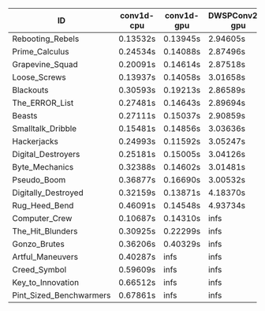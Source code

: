 |ID|conv1d-cpu|conv1d-gpu|DWSPConv2D-gpu|gemm-gpu|avg|
|-|-|-|-|-|-|
|Rebooting_Rebels|0.13532s|0.13945s|2.94605s|1.71021s|1.23276s|
|Prime_Calculus|0.24534s|0.14088s|2.87496s|1.69933s|1.24013s|
|Grapevine_Squad|0.20091s|0.14614s|2.87518s|1.74102s|1.24081s|
|Loose_Screws|0.13937s|0.14058s|3.01658s|1.79539s|1.27298s|
|Blackouts|0.30593s|0.19213s|2.86589s|1.75694s|1.28022s|
|The_ERROR_List|0.27481s|0.14643s|2.89694s|1.92042s|1.30965s|
|Beasts|0.27111s|0.15037s|2.90859s|1.91047s|1.31014s|
|Smalltalk_Dribble|0.15481s|0.14856s|3.03636s|1.90701s|1.31168s|
|Hackerjacks|0.24993s|0.11592s|3.05247s|1.91039s|1.33218s|
|Digital_Destroyers|0.25181s|0.15005s|3.04126s|1.91574s|1.33972s|
|Byte_Mechanics|0.32388s|0.14602s|3.01481s|1.91190s|1.34915s|
|Pseudo_Boom|0.36877s|0.16690s|3.00532s|1.94379s|1.37119s|
|Digitally_Destroyed|0.32159s|0.13871s|4.18370s|2.46283s|1.77671s|
|Rug_Heed_Bend|0.46091s|0.14548s|4.93734s|4.34391s|2.47191s|
|Computer_Crew|0.10687s|0.14310s|infs|4.62761s|infs|
|The_Hit_Blunders|0.30925s|0.22299s|infs|1.97079s|infs|
|Gonzo_Brutes|0.36206s|0.40329s|infs|4.38738s|infs|
|Artful_Maneuvers|0.40287s|infs|infs|4.41152s|infs|
|Creed_Symbol|0.59609s|infs|infs|4.44782s|infs|
|Key_to_Innovation|0.66512s|infs|infs|4.44638s|infs|
|Pint_Sized_Benchwarmers|0.67861s|infs|infs|4.45935s|infs|
